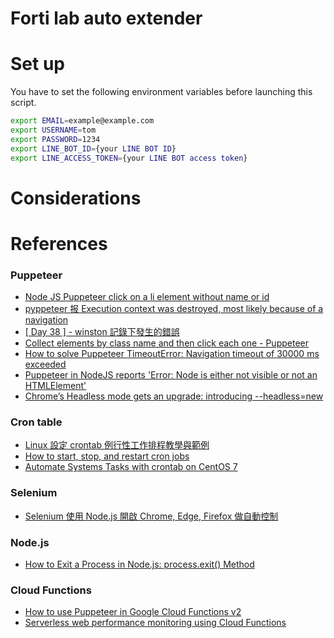 # Forti lab auto extender

# Set up
You have to set the following environment variables before launching this script. 

```bash
export EMAIL=example@example.com
export USERNAME=tom
export PASSWORD=1234
export LINE_BOT_ID={your LINE BOT ID}
export LINE_ACCESS_TOKEN={your LINE BOT access token}
```

# Considerations

# References
### Puppeteer
* [Node JS Puppeteer click on a li element without name or id](https://stackoverflow.com/questions/68911769/node-js-puppeteer-click-on-a-li-element-without-name-or-id)
* [pyppeteer 报 Execution context was destroyed, most likely because of a navigation](https://blog.csdn.net/lwdfzr/article/details/106471976)
* [[ Day 38 ] - winston 記錄下發生的錯誤](https://ithelp.ithome.com.tw/articles/10255101)
* [Collect elements by class name and then click each one - Puppeteer](https://stackoverflow.com/questions/48673906/collect-elements-by-class-name-and-then-click-each-one-puppeteer)
* [How to solve Puppeteer TimeoutError: Navigation timeout of 30000 ms exceeded](https://ourcodeworld.com/articles/read/1106/how-to-solve-puppeteer-timeouterror-navigation-timeout-of-30000-ms-exceeded)
* [Puppeteer in NodeJS reports 'Error: Node is either not visible or not an HTMLElement'](https://stackoverflow.com/questions/51857070/puppeteer-in-nodejs-reports-error-node-is-either-not-visible-or-not-an-htmlele)
* [Chrome’s Headless mode gets an upgrade: introducing --headless=new](https://developer.chrome.com/articles/new-headless/)

### Cron table
* [Linux 設定 crontab 例行性工作排程教學與範例](https://blog.gtwang.org/linux/linux-crontab-cron-job-tutorial-and-examples/)
* [How to start, stop, and restart cron jobs](https://www.airplane.dev/blog/how-to-start-stop-and-restart-cron-jobs)
* [Automate Systems Tasks with crontab on CentOS 7](https://www.rosehosting.com/blog/automate-system-tasks-using-cron-on-centos-7/)

### Selenium
* [Selenium 使用 Node.js 開啟 Chrome, Edge, Firefox 做自動控制](https://blog.clarence.tw/2021/06/07/selenium-uses-node-js-to-open-chrome-edge-firefox-for-automatic-control/)

### Node.js
* [How to Exit a Process in Node.js: process.exit() Method](https://www.knowledgehut.com/blog/web-development/node-js-process-exit)

### Cloud Functions
* [How to use Puppeteer in Google Cloud Functions v2](https://hume.dev/articles/puppeteer-google-cloud-functions-v2/)
* [Serverless web performance monitoring using Cloud Functions](https://cloud.google.com/architecture/serverless-web-performance-monitoring-using-cloud-functions)
